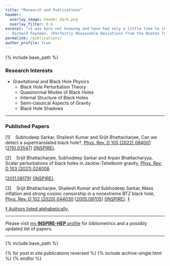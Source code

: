 ```yaml
---
title: "Research and Publications"
header:
  overlay_image: header_dark.png
  overlay_filter: 0.6
excerpt: ">I was born not knowing and have had only a little time to change that here and there. <br/>
-- Richard Feynman, (Perfectly Reasonable Deviations from the Beaten Track, p. 396)"  
permalink: /publications/
author_profile: true
---
```

{% include base_path %}

### Research Interests

* Gravitational and Black Hole Physics
  - Black Hole Perturbation Theory
  - Quasinormal Modes of Black Holes
  - Internal Structure of Black Holes
  - Semi-classical Aspects of Gravity
  - Black Hole Shadows

---

<html xmlns="http://www.w3.org/1999/xhtml">
<head>

<meta http-equiv="Content-Type" content="text/html; charset=iso-8859-1" />
<meta name="generator" content="TeX4ht (https://tug.org/tex4ht/)" />
<meta name="originator" content="TeX4ht (https://tug.org/tex4ht/)" />
<!-- html,xhtml -->
<meta name="src" content="publications.tex" />
<link rel="stylesheet" type="text/css" href="/_pages/publications.css" />
</head><body
>
<h3 class="likesectionHead"><a
 id="x1-1000"></a>Published Papers</h3>
<!--l. 2--><p class="noindent" >
   </p><div class="thebibliography">
   <p class="bibitem" ><span class="biblabel">
 [1]<span class="bibsp">&#x00A0;&#x00A0;&#x00A0;</span></span>
   <a
 id="XSarkar:2021djs"></a><span
class="cmbx-10">Subhodeep</span>
   <span
class="cmbx-10">Sarkar</span>,
   Shailesh
   Kumar
   and
   Srijit
   Bhattacharjee,
   <span
class="cmti-10">Can</span>
   <span
class="cmti-10">we</span>
   <span
class="cmti-10">detect</span>
   <span
class="cmti-10">a</span>
   <span
class="cmti-10">supertranslated</span>
   <span
class="cmti-10">black</span>
   <span
class="cmti-10">hole?</span>,
   <a
href="https://doi.org/10.1103/PhysRevD.105.084001" target="_blank" ><span
class="cmti-10">Phys.</span>
   <span
class="cmti-10">Rev.</span>
   <span
class="cmti-10">D</span>
   <span
class="cmbx-10">105</span>
   (2022)
   084001</a>
   [<a
href="https://arxiv.org/abs/2110.03547" target="_blank" ><span
class="cmtt-10">2110.03547</span></a>]
   <a
href="https://inspirehep.net/literature/1940051" target="_blank" >
   <span
class="cmsy-10">{</span><span
class="cmtt-10">INSPIRE</span><span
class="cmsy-10">}</span></a>.
   </p>
   <p class="bibitem" ><span class="biblabel">
 [2]<span class="bibsp">&#x00A0;&#x00A0;&#x00A0;</span></span>
   <a
 id="XBhattacharjee:2020nul"></a>Srijit
   Bhattacharjee,
   <span
class="cmbx-10">Subhodeep</span>
   <span
class="cmbx-10">Sarkar</span>
   and
   Arpan
   Bhattacharyya,
   <span
class="cmti-10">Scalar</span>
   <span
class="cmti-10">perturbations</span>
   <span
class="cmti-10">of</span>
   <span
class="cmti-10">black</span>
   <span
class="cmti-10">holes</span>
   <span
class="cmti-10">in</span>
   <span
class="cmti-10">Jackiw-Teitelboim</span>
   <span
class="cmti-10">gravity</span>,
   <a
href="https://doi.org/10.1103/PhysRevD.103.024008" target="_blank" ><span
class="cmti-10">Phys.</span>
   <span
class="cmti-10">Rev.</span>
   <span
class="cmti-10">D</span>
   <span
class="cmbx-10">103</span>
   (2021)
   024008</a>


   [<a
href="https://arxiv.org/abs/2011.08179" target="_blank" ><span
class="cmtt-10">2011.08179</span></a>]
   <a
href="https://inspirehep.net/literature/1830603" target="_blank" >
   <span
class="cmsy-10">{</span><span
class="cmtt-10">INSPIRE</span><span
class="cmsy-10">}</span></a>.
   </p>
   <p class="bibitem" ><span class="biblabel">
 [3]<span class="bibsp">&#x00A0;&#x00A0;&#x00A0;</span></span>
   <a
 id="XBhattacharjee:2020gbo"></a>Srijit
   Bhattacharjee,
   Shailesh
   Kumar
   and
   <span
class="cmbx-10">Subhodeep</span>
   <span
class="cmbx-10">Sarkar</span>,
   <span
class="cmti-10">Mass</span>
   <span
class="cmti-10">inflation</span>
   <span
class="cmti-10">and</span>
   <span
class="cmti-10">strong</span>
   <span
class="cmti-10">cosmic</span>
   <span
class="cmti-10">censorship</span>
   <span
class="cmti-10">in</span>
   <span
class="cmti-10">a</span>
   <span
class="cmti-10">nonextreme</span>
   <span
class="cmti-10">BTZ</span>
   <span
class="cmti-10">black</span>
   <span
class="cmti-10">hole</span>,
   <a
href="https://doi.org/10.1103/PhysRevD.102.044030" target="_blank" ><span
class="cmti-10">Phys.</span>
   <span
class="cmti-10">Rev.</span>
   <span
class="cmti-10">D</span>
   <span
class="cmbx-10">102</span>
   (2020)
   044030</a>
   [<a
href="https://arxiv.org/abs/2005.09705" target="_blank" ><span
class="cmtt-10">2005.09705</span></a>]
   <a
href="https://inspirehep.net/literature/1797104" target="_blank" >
   <span
class="cmsy-10">{</span><span
class="cmtt-10">INSPIRE</span><span
class="cmsy-10">}</span></a>.
   <a
href="#x1-1000doc"><span id="textcolor1"><span
class="tcrm-1000">&#8225;</span></span></a>
</p>
   </div>
<!--l. 40--><p class="noindent" ><a
href="https://doi.org/10.1093/reseval/rvy008" target="_blank" ><span id="textcolor2"><span
class="tcrm-0800">&#8225;</span></span> <span
class="cmr-8">Authors listed alphabetically.</span></a> <a
 id="x1-1000doc"></a>
</p>

</body></html>





---

Please visit [my **INSPIRE-HEP** profile](https://inspirehep.net/literature?sort=mostrecent&size=25&page=1&q=exactauthor%3A%20S.Sarkar.12&ui-citation-summary=true&ui-exclude-self-citations=true) for bibliometrics and a possibly updated list of papers.

---



 {% include base_path %}

 {% for post in site.publications reversed %}
 {% include archive-single.html %}
 {% endfor %}
